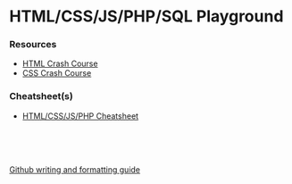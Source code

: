 # HTML/CSS/JS/PHP/SQL Playground

### Resources

* [HTML Crash Course](https://www.youtube.com/watch?v=UB1O30fR-EE)
* [CSS Crash Course](https://www.youtube.com/watch?v=yfoY53QXEnI)

### Cheatsheet(s)

* [HTML/CSS/JS/PHP Cheatsheet](https://htmlcheatsheet.com/)

</br>
</br>
</br>

[Github writing and formatting guide](https://docs.github.com/en/get-started/writing-on-github/getting-started-with-writing-and-formatting-on-github/basic-writing-and-formatting-syntax)